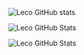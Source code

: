 
![Leco GitHub stats](https://github-readme-stats.vercel.app/api?username=LecoSchmittElias&show_icons=true&theme=dracula&count_private=true)

![Leco GitHub Stats](https://github-readme-stats.vercel.app/api/top-langs/?username=LecoSchmittElias&theme=blue-green)

![Leco GitHub Stats](https://starchart.cc/LecoSchmittElias/TDE.svg)
